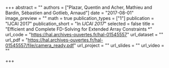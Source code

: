 +++
abstract = ""
authors = ["Plazar, Quentin and Acher, Mathieu and Bardin, Sébastien and Gotlieb, Arnaud"]
date = "2017-08-01"
image_preview = ""
math = true
publication_types = ["1"]
publication = "IJCAI 2017"
publication_short = "In *IJCAI 2017*"
selected = false
title = "Efficient and Complete FD-Solving for Extended Array Constraints *"
url_code = "https://hal.archives-ouvertes.fr/hal-01545557"
url_dataset = ""
url_pdf = "https://hal.archives-ouvertes.fr/hal-01545557/file/camera_ready.pdf"
url_project = ""
url_slides = ""
url_video = ""

+++
